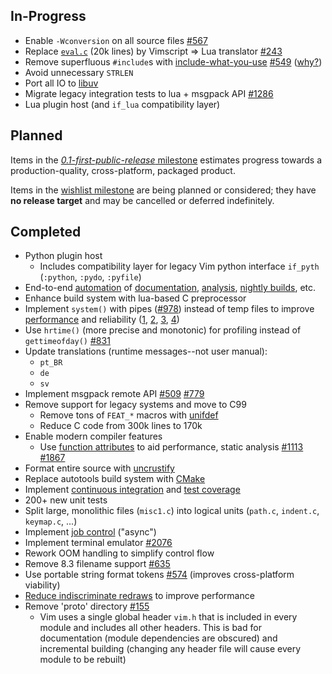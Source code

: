 ## In-Progress

* Enable `-Wconversion` on all source files [#567](https://github.com/neovim/neovim/issues/567)
* Replace [`eval.c`](https://github.com/neovim/neovim/blob/57cd2d661454cd6686c7d98cafa783ea94495fd5/src/eval.c) (20k lines) by Vimscript => Lua translator [#243](https://github.com/neovim/neovim/pull/243)
* Remove superfluous `#include`s with [include-what-you-use](https://github.com/include-what-you-use/include-what-you-use) [#549](https://github.com/neovim/neovim/issues/549) ([why?](http://zeuxcg.org/2010/11/15/include-rules/))
* Avoid unnecessary `STRLEN`
* Port all IO to [libuv](https://github.com/libuv/libuv)
* Migrate legacy integration tests to lua + msgpack API [#1286](https://github.com/neovim/neovim/issues/1286)
* Lua plugin host (and `if_lua` compatibility layer)

## Planned

Items in the [*0.1-first-public-release* milestone](https://github.com/neovim/neovim/milestones/0.1-first-public-release) estimates progress towards a production-quality, cross-platform, packaged product.

Items in the [wishlist milestone](https://github.com/neovim/neovim/milestones/wishlist) are being planned or considered; they have **no release target** and may be cancelled or deferred indefinitely.

## Completed

- Python plugin host
    - Includes compatibility layer for legacy Vim python interface `if_pyth` (`:python`, `:pydo`, `:pyfile`)
- End-to-end [automation](https://github.com/neovim/bot-ci) of [documentation](http://neovim.io/doc), [analysis](http://neovim.io/doc/reports/clang), [nightly builds](https://github.com/neovim/neovim/releases/tag/nightly), etc.
- Enhance build system with lua-based C preprocessor
- Implement `system()` with pipes ([#978](https://github.com/neovim/neovim/pull/978)) instead of temp files to improve [performance](https://github.com/neovim/neovim/pull/978#issuecomment-50092527) and reliability ([1](https://groups.google.com/d/msg/vim_use/JSXaM9YjWKo/HtHn36WFb_kJ), [2](https://groups.google.com/d/msg/vim_use/adD_-9yBCEU/Y0ul-OwXGpYJ), [3](https://github.com/mattn/gist-vim/issues/48#issuecomment-12916349), [4](https://groups.google.com/d/msg/vim_use/oU7y-hmQoNc/2qQnkPl6aKkJ))
- Use `hrtime()` (more precise and monotonic) for profiling instead of `gettimeofday()` [#831](https://github.com/neovim/neovim/issues/831)
- Update translations (runtime messages--not user manual):
    - `pt_BR`
    - `de`
    - `sv`
- Implement msgpack remote API [#509](https://github.com/neovim/neovim/pull/509) [#779](https://github.com/neovim/neovim/pull/779)
- Remove support for legacy systems and move to C99
    - Remove tons of `FEAT_*` macros with [unifdef](http://dotat.at/prog/unifdef/)
    - Reduce C code from 300k lines to 170k
- Enable modern compiler features
    - Use [function attributes](https://github.com/neovim/neovim/pull/426) to aid performance, static analysis [#1113](https://github.com/neovim/neovim/issues/1113#issuecomment-53512526) [#1867](https://github.com/neovim/neovim/pull/1867)
- Format entire source with [uncrustify](http://uncrustify.sourceforge.net/)
- Replace autotools build system with [CMake](http://cmake.org/)
- Implement [continuous integration](https://travis-ci.org/neovim/neovim) and [test coverage](https://coveralls.io/r/neovim/neovim)
- 200+ new unit tests
- Split large, monolithic files (`misc1.c`) into logical units
  (`path.c`, `indent.c`, `keymap.c`, ...)
- Implement [job control](https://github.com/neovim/neovim/pull/475) ("async")
- Implement terminal emulator [#2076](https://github.com/neovim/neovim/pull/2076)
- Rework OOM handling to simplify control flow
- Remove 8.3 filename support [#635](https://github.com/neovim/neovim/pull/635)
- Use portable string format tokens [#574](https://github.com/neovim/neovim/pull/574) (improves cross-platform viability)
- [Reduce indiscriminate redraws](https://github.com/neovim/neovim/pull/485#issuecomment-39924973) to improve performance
- Remove 'proto' directory [#155](https://github.com/neovim/neovim/issues/155)
    - Vim uses a single global header `vim.h` that is included in every module and includes all other headers. This is bad for documentation (module dependencies are obscured) and incremental building (changing any header file will cause every module to be rebuilt)